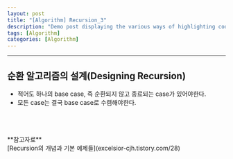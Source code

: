 ```yaml
---
layout: post
title: "[Algorithm] Recursion_3"
description: "Demo post displaying the various ways of highlighting code in Markdown."
tags: [Algorithm]
categories: [Algorithm]
---
```


------------------------------------------------------------------------------------------------------------

## 순환 알고리즘의 설계(Designing Recursion)
- 적어도 하나의 base case, 즉 순환되지 않고 종료되는 case가 있어야한다.
- 모든 case는 결국 base case로 수렴해야한다.

<br/>
<br/>
<br/>
**참고자료**<br/>
[Recursion의 개념과 기본 예제들](excelsior-cjh.tistory.com/28)

